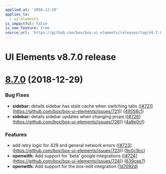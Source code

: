 ```yaml
---
applied_at: '2018-12-29'
applies_to:
  - ui-elements
is_impactful: false
is_new_feature: true
source_url: 'https://github.com/box/box-ui-elements/releases/tag/v8.7.0'
---
```


# UI Elements v8.7.0 release

# [8.7.0]([v8.6.1...v8.7.0](https://github.com/box/box-ui-elements/compare/v8.6.1...v8.7.0)) (2018-12-29)


### Bug Fixes

* **sidebar:** details sidebar has stale cache when switching tabs ([[#721](https://github.com/box/box-ui-elements/pull/721)](https://github.com/box/box-ui-elements/issues/721)) ([49558c1](https://github.com/box/box-ui-elements/commit[49558c1](https://github.com/box/box-ui-elements/commit/49558c1)))
* **sidebar:** details sidebar updates when changing props ([[#726](https://github.com/box/box-ui-elements/pull/726)](https://github.com/box/box-ui-elements/issues/726)) ([4a9e0cf](https://github.com/box/box-ui-elements/commit[4a9e0cf](https://github.com/box/box-ui-elements/commit/4a9e0cf)))


### Features

* add retry logic for 429 and general network errors ([[#723](https://github.com/box/box-ui-elements/pull/723)](https://github.com/box/box-ui-elements/issues/723)) ([9c0c9cc](https://github.com/box/box-ui-elements/commit[9c0c9cc](https://github.com/box/box-ui-elements/commit/9c0c9cc)))
* **openwith:** Add support for 'beta' google integrations ([[#724](https://github.com/box/box-ui-elements/pull/724)](https://github.com/box/box-ui-elements/issues/724)) ([639cee7](https://github.com/box/box-ui-elements/commit[639cee7](https://github.com/box/box-ui-elements/commit/639cee7)))
* **openwith:** Add support for the box-edit integration ([1d7092d](https://github.com/box/box-ui-elements/commit[1d7092d](https://github.com/box/box-ui-elements/commit/1d7092d)))



